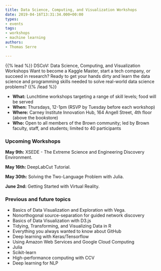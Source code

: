 ```yaml
---
title: Data Science, Computing, and Visualization Workshops
date: 2019-04-16T13:31:34.000+00:00
types:
- events
tags:
- workshops
- machine learning
authors:
- Thomas Serre

---
```

{{% lead %}}
DSCoV: Data Science, Computing, and Visualization Workshops
Want to become a Kaggle Master, start a tech company, or succeed in research? Ready to get your hands dirty and learn the data science and programming skills needed to solve real-world data science problems?
{{% /lead %}}

* **What:** Lunchtime workshops targeting a range of skill levels; food will be served
* **When:** Thursdays, 12-1pm (RSVP by Tuesday before each workshop)
* **Where:** Carney Institute Innovation Hub, 164 Angell Street, 4th floor (above the bookstore)
* **Who:** Open to all members of the Brown community; led by Brown faculty, staff, and students; limited to 40 participants

### Upcoming Workshops

**May 9th:** XSEDE - The Extreme Science and Engineering Discovery Environment.

**May 16th:** DeepLabCut Tutorial.

**May 30th:** Solving the Two-Language Problem with Julia.

**June 2nd:** Getting Started with Virtual Reality.

### Previous and future topics

* Basics of Data Visualization and Exploration with Vega.
* Nonorthogonal source-separation for guided network discovery
* Basics of Data Visualization with D3.js
* Tidying, Transforming, and Visualizing Data in R
* Everything you always wanted to know about GitHub
* Deep learning with Keras/Tensorflow
* Using Amazon Web Services and Google Cloud Computing
* Julia
* Scikit-learn
* High-performance computing with CCV
* Deep learning for NLP